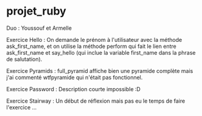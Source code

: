 # projet_ruby

Duo : Youssouf et Armelle



Exercice Hello : On demande le prénom à l'utilisateur avec la méthode ask_first_name, et on utilise la méthode perform qui fait le lien entre ask_first_name et say_hello (qui inclue la variable first_name dans la phrase de salutation).

Exercice Pyramids : full_pyramid affiche bien une pyramide complète mais j'ai commenté wtfpyramide qui n'était pas fonctionnel.

Exercice Password : Description courte impossible :D

Exercice Stairway : Un début de réflexion mais pas eu le temps de faire l'exercice ...  


